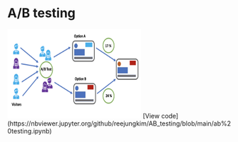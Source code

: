 # A/B testing

<img src="img/ab_testing.png" height="200" width="300"> 
[View code](https://nbviewer.jupyter.org/github/reejungkim/AB_testing/blob/main/ab%20testing.ipynb)

